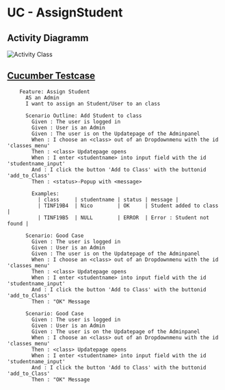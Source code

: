 UC - AssignStudent
=========================

Activity Diagramm
-----------------
![Activity Class](https://github.com/Unk3wn/TaskHub---Documentation/blob/main/UC/UseCases/AssignStudent/AssignStudent.png)

[Cucumber Testcase](https://github.com/Unk3wn/TaskHub---Codebase/blob/master/CucumberTests/src/test/resource/AssignStudent.feature)
----------------
        Feature: Assign Student
          AS an Admin
          I want to assign an Student/User to an class

          Scenario Outline: Add Student to class
            Given : The user is logged in
            Given : User is an Admin
            Given : The user is on the Updatepage of the Adminpanel
            When : I choose an <class> out of an Dropdownmenu with the id 'classes_menu'
            Then : <class> Updatepage opens
            When : I enter <studentname> into input field with the id 'studentname_input'
            And : I click the button 'Add to Class' with the buttonid 'add_to_Class'
            Then : <status>-Popup with <message>

            Examples:
              | class     | studentname | status | message |
              | TINF19B4  | Nico        | OK     | Student added to class |
              | TINF19B5  | NULL        | ERROR  | Error : Student not found |

          Scenario: Good Case
            Given : The user is logged in
            Given : User is an Admin
            Given : The user is on the Updatepage of the Adminpanel
            When : I choose an <class> out of an Dropdownmenu with the id 'classes_menu'
            Then : <class> Updatepage opens
            When : I enter <studentname> into input field with the id 'studentname_input'
            And : I click the button 'Add to Class' with the buttonid 'add_to_Class'
            Then : "OK" Message

          Scenario: Good Case
            Given : The user is logged in
            Given : User is an Admin
            Given : The user is on the Updatepage of the Adminpanel
            When : I choose an <class> out of an Dropdownmenu with the id 'classes_menu'
            Then : <class> Updatepage opens
            When : I enter <studentname> into input field with the id 'studentname_input'
            And : I click the button 'Add to Class' with the buttonid 'add_to_Class'
            Then : "OK" Message
